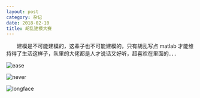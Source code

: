 ```yaml
---
layout: post
category: 杂记
date: 2018-02-10
title: 胡乱建模大赛
---
```


　　建模是不可能建模的，这辈子也不可能建模的，只有胡乱写点 matlab 才能维持得了生活这样子，队里的大佬都是人才说话又好听，超喜欢在里面的．．．

![ease](/downloads/ease.jpg)

![never](/downloads/never.jpg)

![longface](/downloads/face.jpg)